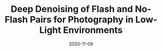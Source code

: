 ---
title: "Deep Denoising of Flash and No-Flash Pairs for Photography in Low-Light Environments"
collection: publications
permalink: /publication/fnf
date: 2020-11-09
venue: CVPR 2021
city: Nashville
state: TN
teaser:
thumbnail: 'fnf.png'
authors: "Zhihao Xia, Michael Gharbi, Federico Perazzi, Kalyan Sunkavalli, Ayan Chakrabarti"
uri: fnf.pdf
arxiv: https://arxiv.org/abs/2012.05116
project: https://www.cse.wustl.edu/~zhihao.xia/deepfnf/
video:
poster:
data:
---